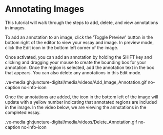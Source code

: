 # Annotating Images

This tutorial will walk through the steps to add, delete, and view annotations in images.

To add an annotation to an image, click the 'Toggle Preview' button in the bottom right of the editor to view your essay and image. In preview mode, click the Edit icon in the bottom left corner of the image.

Once activated, you can add an annotation by holding the SHIFT key and clicking and dragging your mouse to create the bounding box for your annotation. Once the region is selected, add the annotation text in the box that appears. You can also delete any annotations in this Edit mode.

.ve-media gh:juncture-digital/media/videos/Add_Image_Annotation.gif no-caption no-info-icon

Once the annotations are added, the icon in the bottom left of the image will update with a yellow number indicating that annotated regions are included in the image. In the video below, we are viewing the annotations in the completed essay.

.ve-media gh:juncture-digital/media/videos/Delete_Annotation.gif no-caption no-info-icon

